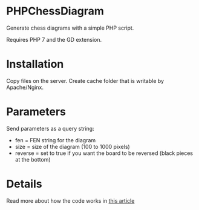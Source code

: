 # PHPChessDiagram
Generate chess diagrams with a simple PHP script.

Requires PHP 7 and the GD extension.

# Installation

Copy files on the server. Create cache folder that is writable by Apache/Nginx.

# Parameters

Send parameters as a query string:
* fen = FEN string for the diagram
* size = size of the diagram (100 to 1000 pixels)
* reverse = set to true if you want the board to be reversed (black pieces at the bottom)

# Details

Read more about how the code works in [this article](https://www.media-division.com/how-to-create-chess-diagrams-with-php/)
